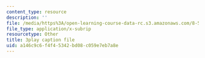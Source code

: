 ```yaml
---
content_type: resource
description: ''
file: /media/https%3A/open-learning-course-data-rc.s3.amazonaws.com/8-591j-systems-biology-fall-2014/a146c9c6f4f45342bd08c059e7eb7a8e_lLY1u2aghIQ.vtt
file_type: application/x-subrip
resourcetype: Other
title: 3play caption file
uid: a146c9c6-f4f4-5342-bd08-c059e7eb7a8e
---
```

